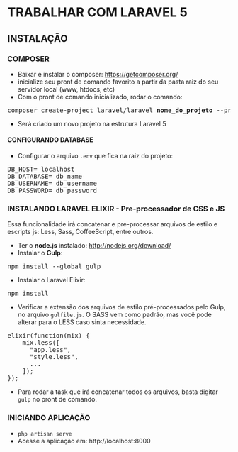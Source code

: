 # TRABALHAR COM LARAVEL 5

## INSTALAÇÃO

### COMPOSER
- Baixar e instalar o composer: https://getcomposer.org/
- inicialize seu pront de comando favorito a partir da pasta raiz do seu servidor local (www, htdocs, etc)
- Com o pront de comando inicializado, rodar o comando:<br>
<pre>composer create-project laravel/laravel <strong>nome_do_projeto</strong> --prefer-dist</pre>
- Será criado um novo projeto na estrutura Laravel 5

#### CONFIGURANDO DATABASE
- Configurar o arquivo <code>.env</code> que fica na raiz do projeto:<br>
<pre>
DB_HOST= localhost
DB_DATABASE= db_name
DB_USERNAME= db_username
DB_PASSWORD= db_password
</pre>

### INSTALANDO LARAVEL ELIXIR - Pre-processador de CSS e JS
Essa funcionalidade irá concatenar e pre-processar arquivos de estilo e escripts js: Less, Sass, CoffeeScript, entre outros.

- Ter o <strong>node.js</strong> instalado: http://nodejs.org/download/
- Instalar o <strong>Gulp</strong>: 
<pre>
npm install --global gulp
</pre>
- Instalar o Laravel Elixir:
<pre>
npm install
</pre>
- Verificar a extensão dos arquivos de estilo pré-processados pelo Gulp, no arquivo <code>gulfile.js</code>. O SASS vem como padrão, mas você pode alterar para o LESS caso sinta necessidade.
<pre>
elixir(function(mix) {
    mix.less([
      "app.less",
      "style.less",
      ...
    ]);
});
</pre>
- Para rodar a task que irá concatenar todos os arquivos, basta digitar <code>gulp</code> no pront de comando.

### INICIANDO APLICAÇÃO
- <code>php artisan serve</code>
- Acesse a aplicação em: http://localhost:8000


